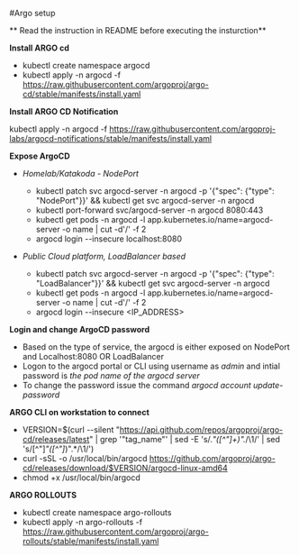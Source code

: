 #Argo setup

** Read the instruction in README before executing the insturction**

**Install ARGO cd**

- kubectl create namespace argocd
- kubectl apply -n argocd -f https://raw.githubusercontent.com/argoproj/argo-cd/stable/manifests/install.yaml

**Install ARGO CD Notification**

kubectl apply -n argocd -f https://raw.githubusercontent.com/argoproj-labs/argocd-notifications/stable/manifests/install.yaml

**Expose ArgoCD**

- *Homelab/Katakoda - NodePort*
  - kubectl patch svc argocd-server -n argocd -p '{"spec": {"type": "NodePort"}}' && kubectl get svc argocd-server -n argocd
  - kubectl port-forward svc/argocd-server -n argocd 8080:443 
  - kubectl get pods -n argocd -l app.kubernetes.io/name=argocd-server -o name | cut -d'/' -f 2
  - argocd login --insecure localhost:8080

- *Public Cloud platform, LoadBalancer based*
   - kubectl patch svc argocd-server -n argocd -p '{"spec": {"type": "LoadBalancer"}}' && kubectl get svc argocd-server -n argocd
   - kubectl get pods -n argocd -l app.kubernetes.io/name=argocd-server -o name | cut -d'/' -f 2
   - argocd login --insecure <IP_ADDRESS>

**Login and change ArgoCD password**
- Based on the type of service, the argocd is either exposed on NodePort and Localhost:8080 OR LoadBalancer
- Logon to the argocd portal or CLI using username as _admin_ and intial password is _the pod name of the argocd server_
- To change the password issue the command  _argocd account update-password_

**ARGO CLI on workstation to connect**
- VERSION=$(curl --silent "https://api.github.com/repos/argoproj/argo-cd/releases/latest" | grep '"tag_name"' | sed -E 's/.*"([^"]+)".*/\1/' | sed 's/[^"]*"\([^"]*\)".*/\1/')
- curl -sSL -o /usr/local/bin/argocd https://github.com/argoproj/argo-cd/releases/download/$VERSION/argocd-linux-amd64
- chmod +x /usr/local/bin/argocd

**ARGO ROLLOUTS**

- kubectl create namespace argo-rollouts
- kubectl apply -n argo-rollouts -f https://raw.githubusercontent.com/argoproj/argo-rollouts/stable/manifests/install.yaml
